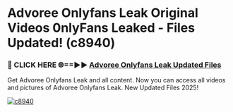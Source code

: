 # Advoree Onlyfans Leak Original Videos 0nlyFans Leaked - Files Updated! (c8940)

<h3>🔴 CLICK HERE 🌐==►► <a href="https://tinyurl.com/2wckxsce" rel="nofollow">Advoree Onlyfans Leak Updated Files</a></h3>

Get Advoree Onlyfans Leak and all content. Now you can access all videos and pictures of Advoree Onlyfans Leak. New Updated Files 2025!

[![c8940](https://i.imgur.com/AFduVYN.gif)](https://tinyurl.com/2wckxsce)
